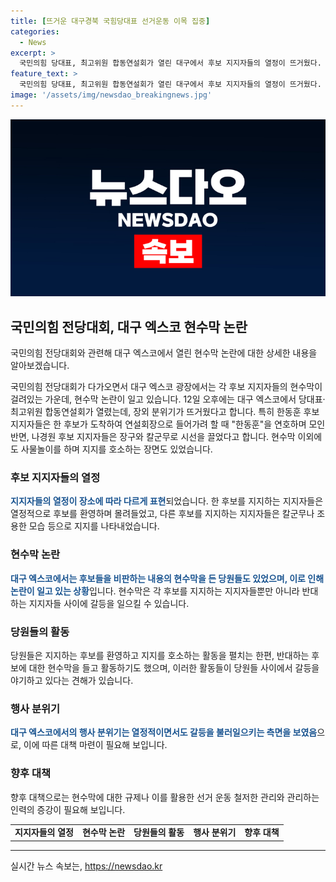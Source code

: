```yaml
---
title: [뜨거운 대구경북 국힘당대표 선거운동 이목 집중]
categories:
  - News
excerpt: >
  국민의힘 당대표, 최고위원 합동연설회가 열린 대구에서 후보 지지자들의 열정이 뜨거웠다. 각 후보 지지자들은 도착한 후보를 위해 각종 홍보물을 들고 나섰고, 지지 행진과 무대 퍼포먼스로 관심을 끌었다. 특히, 한동훈 후보 지지자들의 열정적인 환호와 나경원 후보 지지자들의 칼군무는 현수막 뒤에서 벌어지는 열띤 당내 경쟁을 예고했다. 한편, 원희룡 후보와 유상현 후보의 지지자들은 상대적으로 조용하면서도 강인한 결의를 보였다. 해당 행사는 23일로 예정된 국민의힘 전당대회를 앞두고 열렸다.
feature_text: >
  국민의힘 당대표, 최고위원 합동연설회가 열린 대구에서 후보 지지자들의 열정이 뜨거웠다. 각 후보 지지자들은 도착한 후보를 위해 각종 홍보물을 들고 나섰고, 지지 행진과 무대 퍼포먼스로 관심을 끌었다. 특히, 한동훈 후보 지지자들의 열정적인 환호와 나경원 후보 지지자들의 칼군무는 현수막 뒤에서 벌어지는 열띤 당내 경쟁을 예고했다. 한편, 원희룡 후보와 유상현 후보의 지지자들은 상대적으로 조용하면서도 강인한 결의를 보였다. 해당 행사는 23일로 예정된 국민의힘 전당대회를 앞두고 열렸다.
image: '/assets/img/newsdao_breakingnews.jpg'
---
```


<p><img src="/assets/img/newsdao_breakingnews.jpg" alt="bookingtag 속보" /></p>

<h2 data-ke-size="size26">국민의힘 전당대회, 대구 엑스코 현수막 논란</h2>

<p>국민의힘 전당대회와 관련해 대구 엑스코에서 열린 현수막 논란에 대한 상세한 내용을 알아보겠습니다.</p>

<p data-ke-size="size16">국민의힘 전당대회가 다가오면서 대구 엑스코 광장에서는 각 후보 지지자들의 현수막이 걸려있는 가운데, 현수막 논란이 일고 있습니다. 12일 오후에는 대구 엑스코에서 당대표·최고위원 합동연설회가 열렸는데, 장외 분위기가 뜨거웠다고 합니다. 특히 한동훈 후보 지지자들은 한 후보가 도착하여 연설회장으로 들어가려 할 때 "한동훈"을 연호하며 모인 반면, 나경원 후보 지지자들은 장구와 칼군무로 시선을 끌었다고 합니다. 현수막 이외에도 사물놀이를 하며 지지를 호소하는 장면도 있었습니다.</p>

<h3>후보 지지자들의 열정</h3>

<p data-ke-size="size16"><b><span style="color: #1a5490;">지지자들의 열정이 장소에 따라 다르게 표현</span></b>되었습니다. 한 후보를 지지하는 지지자들은 열정적으로 후보를 환영하며 몰려들었고, 다른 후보를 지지하는 지지자들은 칼군무나 조용한 모습 등으로 지지를 나타내었습니다.</p>

<h3>현수막 논란</h3>

<p data-ke-size="size16"><b><span style="color: #1a5490;">대구 엑스코에서는 후보들을 비판하는 내용의 현수막을 든 당원들도 있었으며, 이로 인해 논란이 일고 있는 상황</span></b>입니다. 현수막은 각 후보를 지지하는 지지자들뿐만 아니라 반대하는 지지자들 사이에 갈등을 일으킬 수 있습니다.</p>

<h3>당원들의 활동</h3>

<p data-ke-size="size16">당원들은 지지하는 후보를 환영하고 지지를 호소하는 활동을 펼치는 한편, 반대하는 후보에 대한 현수막을 들고 활동하기도 했으며, 이러한 활동들이 당원들 사이에서 갈등을 야기하고 있다는 견해가 있습니다.</p>

<h3>행사 분위기</h3>

<p data-ke-size="size16"><b><span style="color: #1a5490;">대구 엑스코에서의 행사 분위기는 열정적이면서도 갈등을 불러일으키는 측면을 보였음</span></b>으로, 이에 따른 대책 마련이 필요해 보입니다.</p>

<h3>향후 대책</h3>

<p data-ke-size="size16">향후 대책으로는 현수막에 대한 규제나 이를 활용한 선거 운동 철저한 관리와 관리하는 인력의 증강이 필요해 보입니다.</p>

<table>
  <tbody>
    <tr>
      <td style="text-align: center; height: 17px;"><b>지지자들의 열정</b></td>
      <td style="text-align: center; height: 17px;"><b>현수막 논란</b></td>
      <td style="text-align: center; height: 17px;"><b>당원들의 활동</b></td>
      <td style="text-align: center; height: 17px;"><b>행사 분위기</b></td>
      <td style="text-align: center; height: 17px;"><b>향후 대책</b></td>
    </tr>
  </tbody>
</table>

<hr>
실시간 뉴스 속보는, <a href="https://newsdao.kr" rel="dofollow">https://newsdao.kr</a>


